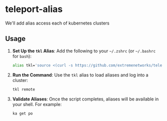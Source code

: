 # teleport-alias
We'll add alias access each of kubernetes clusters

## Usage

1. **Set Up the `tkl` Alias**:
   Add the following to your `~/.zshrc` (or `~/.bashrc` for `bash`):
   ```bash
   alias tkl='source <(curl -s https://github.com/extremenetworks/teleport-alias/blob/main/alias_loader.sh)'
   ```

2. **Run the Command**:
   Use the `tkl` alias to load aliases and log into a cluster:
   ```bash
   tkl remote
   ```

3. **Validate Aliases**:
   Once the script completes, aliases will be available in your shell. For example:
   ```bash
   ka get po
   ```

